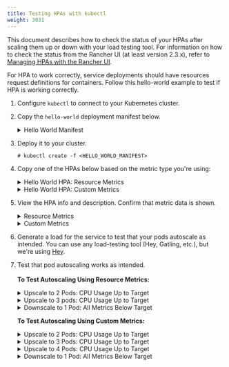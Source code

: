 ```yaml
---
title: Testing HPAs with kubectl
weight: 3031
---
```


This document describes how to check the status of your HPAs after scaling them up or down with your load testing tool. For information on how to check the status from the Rancher UI (at least version 2.3.x), refer to [Managing HPAs with the Rancher UI](./manage-hpas-with-kubectl.md).

For HPA to work correctly, service deployments should have resources request definitions for containers. Follow this hello-world example to test if HPA is working correctly.

1. Configure `kubectl` to connect to your Kubernetes cluster.

1. Copy the `hello-world` deployment manifest below.

   <details id="hello-world">
     <summary>Hello World Manifest</summary>

     ```
     apiVersion: apps/v1beta2
     kind: Deployment
     metadata:
       labels:
         app: hello-world
       name: hello-world
       namespace: default
     spec:
       replicas: 1
       selector:
         matchLabels:
           app: hello-world
       strategy:
         rollingUpdate:
           maxSurge: 1
           maxUnavailable: 0
         type: RollingUpdate
       template:
         metadata:
           labels:
             app: hello-world
         spec:
           containers:
           - image: rancher/hello-world
             imagePullPolicy: Always
             name: hello-world
             resources:
               requests:
                 cpu: 500m
                 memory: 64Mi
             ports:
             - containerPort: 80
               protocol: TCP
           restartPolicy: Always
     ---
     apiVersion: v1
     kind: Service
     metadata:
       name: hello-world
       namespace: default
     spec:
       ports:
       - port: 80
         protocol: TCP
         targetPort: 80
       selector:
         app: hello-world
     ```

   </details>

1. Deploy it to your cluster.

    ```
    # kubectl create -f <HELLO_WORLD_MANIFEST>
    ```

1. Copy one of the HPAs below based on the metric type you're using:

   <details id="service-deployment-resource-metrics">
     <summary>Hello World HPA: Resource Metrics</summary>

      ```
      apiVersion: autoscaling/v2beta1
      kind: HorizontalPodAutoscaler
      metadata:
        name: hello-world
        namespace: default
      spec:
        scaleTargetRef:
          apiVersion: extensions/v1beta1
          kind: Deployment
          name: hello-world
        minReplicas: 1
        maxReplicas: 10
        metrics:
        - type: Resource
          resource:
            name: cpu
            targetAverageUtilization: 50
        - type: Resource
          resource:
            name: memory
            targetAverageValue: 1000Mi
      ```

   </details>
   <details id="service-deployment-custom-metrics">
     <summary>Hello World HPA: Custom Metrics</summary>

     ```
     apiVersion: autoscaling/v2beta1
     kind: HorizontalPodAutoscaler
     metadata:
       name: hello-world
       namespace: default
     spec:
       scaleTargetRef:
         apiVersion: extensions/v1beta1
         kind: Deployment
         name: hello-world
       minReplicas: 1
       maxReplicas: 10
       metrics:
       - type: Resource
         resource:
           name: cpu
           targetAverageUtilization: 50
       - type: Resource
         resource:
           name: memory
           targetAverageValue: 100Mi
       - type: Pods
         pods:
           metricName: cpu_system
           targetAverageValue: 20m
     ```

   </details>

1. View the HPA info and description. Confirm that metric data is shown.

   <details id="hpa-info-resource-metrics">
     <summary>Resource Metrics</summary>

      1. Enter the following commands.
          ```
          # kubectl get hpa
          NAME          REFERENCE                TARGETS                     MINPODS   MAXPODS   REPLICAS   AGE
          hello-world   Deployment/hello-world   1253376 / 100Mi, 0% / 50%   1         10        1          6m
          # kubectl describe hpa
          Name:                                                  hello-world
          Namespace:                                             default
          Labels:                                                <none>
          Annotations:                                           <none>
          CreationTimestamp:                                     Mon, 23 Jul 2018 20:21:16 +0200
          Reference:                                             Deployment/hello-world
          Metrics:                                               ( current / target )
            resource memory on pods:                             1253376 / 100Mi
            resource cpu on pods  (as a percentage of request):  0% (0) / 50%
          Min replicas:                                          1
          Max replicas:                                          10
          Conditions:
            Type            Status  Reason              Message
            ----            ------  ------              -------
            AbleToScale     True    ReadyForNewScale    the last scale time was sufficiently old as to warrant a new scale
            ScalingActive   True    ValidMetricFound    the HPA was able to successfully calculate a replica count from memory resource
            ScalingLimited  False   DesiredWithinRange  the desired count is within the acceptable range
          Events:           <none>
          ```

   </details>
   <details id="hpa-info-custom-metrics">
     <summary>Custom Metrics</summary>

     1. Enter the following command.
         ```
         # kubectl describe hpa
         ```
         You should receive the output that follows.
         ```
         Name:                                                  hello-world
         Namespace:                                             default
         Labels:                                                <none>
         Annotations:                                           <none>
         CreationTimestamp:                                     Tue, 24 Jul 2018 18:36:28 +0200
         Reference:                                             Deployment/hello-world
         Metrics:                                               ( current / target )
           resource memory on pods:                             3514368 / 100Mi
           "cpu_system" on pods:                                0 / 20m
           resource cpu on pods  (as a percentage of request):  0% (0) / 50%
         Min replicas:                                          1
         Max replicas:                                          10
         Conditions:
           Type            Status  Reason              Message
           ----            ------  ------              -------
           AbleToScale     True    ReadyForNewScale    the last scale time was sufficiently old as to warrant a new scale
           ScalingActive   True    ValidMetricFound    the HPA was able to successfully calculate a replica count from memory resource
           ScalingLimited  False   DesiredWithinRange  the desired count is within the acceptable range
         Events:           <none>
         ```

   </details>

1. Generate a load for the service to test that your pods autoscale as intended. You can use any load-testing tool (Hey, Gatling, etc.), but we're using [Hey](https://github.com/rakyll/hey).

1. Test that pod autoscaling works as intended.<br/><br/>
   **To Test Autoscaling Using Resource Metrics:**

   <details id="observe-upscale-2-pods-cpu">
     <summary>Upscale to 2 Pods: CPU Usage Up to Target</summary>

     Use your load testing tool to scale up to two pods based on CPU Usage.

     1. View your HPA.
         ```
         # kubectl describe hpa
         ```
         You should receive output similar to what follows.
         ```
         Name:                                                  hello-world
         Namespace:                                             default
         Labels:                                                <none>
         Annotations:                                           <none>
         CreationTimestamp:                                     Mon, 23 Jul 2018 22:22:04 +0200
         Reference:                                             Deployment/hello-world
         Metrics:                                               ( current / target )
           resource memory on pods:                             10928128 / 100Mi
           resource cpu on pods  (as a percentage of request):  56% (280m) / 50%
         Min replicas:                                          1
         Max replicas:                                          10
         Conditions:
           Type            Status  Reason              Message
           ----            ------  ------              -------
           AbleToScale     True    SucceededRescale    the HPA controller was able to update the target scale to 2
           ScalingActive   True    ValidMetricFound    the HPA was able to successfully calculate a replica count from cpu resource utilization (percentage of request)
           ScalingLimited  False   DesiredWithinRange  the desired count is within the acceptable range
         Events:
           Type    Reason             Age   From                       Message
           ----    ------             ----  ----                       -------
           Normal  SuccessfulRescale  13s   horizontal-pod-autoscaler  New size: 2; reason: cpu resource utilization (percentage of request) above target
           ```
     1. Enter the following command to confirm you've scaled to two pods.
        ```
           # kubectl get pods
        ```
        You should receive output similar to what follows:
        ```
           NAME                                                     READY     STATUS    RESTARTS   AGE
           hello-world-54764dfbf8-k8ph2                             1/1       Running   0          1m
           hello-world-54764dfbf8-q6l4v                             1/1       Running   0          3h
        ```

   </details>
   <details id="observe-upscale-3-pods-cpu-cooldown">
     <summary>Upscale to 3 pods: CPU Usage Up to Target</summary>

     Use your load testing tool to upscale to 3 pods based on CPU usage with `horizontal-pod-autoscaler-upscale-delay` set to 3 minutes.

     1. Enter the following command.
        ```
        # kubectl describe hpa
        ```
        You should receive output similar to what follows
        ```
           Name:                                                  hello-world
           Namespace:                                             default
           Labels:                                                <none>
           Annotations:                                           <none>
           CreationTimestamp:                                     Mon, 23 Jul 2018 22:22:04 +0200
           Reference:                                             Deployment/hello-world
           Metrics:                                               ( current / target )
             resource memory on pods:                             9424896 / 100Mi
             resource cpu on pods  (as a percentage of request):  66% (333m) / 50%
           Min replicas:                                          1
           Max replicas:                                          10
           Conditions:
             Type            Status  Reason              Message
             ----            ------  ------              -------
             AbleToScale     True    SucceededRescale    the HPA controller was able to update the target scale to 3
             ScalingActive   True    ValidMetricFound    the HPA was able to successfully calculate a replica count from cpu resource utilization (percentage of request)
             ScalingLimited  False   DesiredWithinRange  the desired count is within the acceptable range
           Events:
             Type    Reason             Age   From                       Message
             ----    ------             ----  ----                       -------
             Normal  SuccessfulRescale  4m    horizontal-pod-autoscaler  New size: 2; reason: cpu resource utilization (percentage of request) above target
             Normal  SuccessfulRescale  16s   horizontal-pod-autoscaler  New size: 3; reason: cpu resource utilization (percentage of request) above target
         ```
     2. Enter the following command to confirm three pods are running.
        ```
        # kubectl get pods
        ```
         You should receive output similar to what follows.
          ```
           NAME                                                     READY     STATUS    RESTARTS   AGE
           hello-world-54764dfbf8-f46kh                             0/1       Running   0          1m
           hello-world-54764dfbf8-k8ph2                             1/1       Running   0          5m
           hello-world-54764dfbf8-q6l4v                             1/1       Running   0          3h
           ```

   </details>
   <details id="observe-downscale-1-pod">
     <summary>Downscale to 1 Pod: All Metrics Below Target</summary>

    Use your load testing to scale down to 1 pod when all metrics are below target for `horizontal-pod-autoscaler-downscale-delay` (5 minutes by default).

    1. Enter the following command.
      ```
      # kubectl describe hpa
      ```
      You should receive output similar to what follows.
      ```
          Name:                                                  hello-world
          Namespace:                                             default
          Labels:                                                <none>
          Annotations:                                           <none>
          CreationTimestamp:                                     Mon, 23 Jul 2018 22:22:04 +0200
          Reference:                                             Deployment/hello-world
          Metrics:                                               ( current / target )
            resource memory on pods:                             10070016 / 100Mi
            resource cpu on pods  (as a percentage of request):  0% (0) / 50%
          Min replicas:                                          1
          Max replicas:                                          10
          Conditions:
            Type            Status  Reason              Message
            ----            ------  ------              -------
            AbleToScale     True    SucceededRescale    the HPA controller was able to update the target scale to 1
            ScalingActive   True    ValidMetricFound    the HPA was able to successfully calculate a replica count from memory resource
            ScalingLimited  False   DesiredWithinRange  the desired count is within the acceptable range
          Events:
            Type    Reason             Age   From                       Message
            ----    ------             ----  ----                       -------
            Normal  SuccessfulRescale  10m   horizontal-pod-autoscaler  New size: 2; reason: cpu resource utilization (percentage of request) above target
            Normal  SuccessfulRescale  6m    horizontal-pod-autoscaler  New size: 3; reason: cpu resource utilization (percentage of request) above target
            Normal  SuccessfulRescale  1s    horizontal-pod-autoscaler  New size: 1; reason: All metrics below target
      ```

   </details>

   **To Test Autoscaling Using Custom Metrics:**

   <details id="custom-observe-upscale-2-pods-cpu">
     <summary>Upscale to 2 Pods: CPU Usage Up to Target</summary>

     Use your load testing tool to upscale two pods based on CPU usage.

     1. Enter the following command.
       ```
         # kubectl describe hpa
       ```
       You should receive output similar to what follows.
       ```
         Name:                                                  hello-world
         Namespace:                                             default
         Labels:                                                <none>
         Annotations:                                           <none>
         CreationTimestamp:                                     Tue, 24 Jul 2018 18:01:11 +0200
         Reference:                                             Deployment/hello-world
         Metrics:                                               ( current / target )
           resource memory on pods:                             8159232 / 100Mi
           "cpu_system" on pods:                                7m / 20m
           resource cpu on pods  (as a percentage of request):  64% (321m) / 50%
         Min replicas:                                          1
         Max replicas:                                          10
         Conditions:
           Type            Status  Reason              Message
           ----            ------  ------              -------
           AbleToScale     True    SucceededRescale    the HPA controller was able to update the target scale to 2
           ScalingActive   True    ValidMetricFound    the HPA was able to successfully calculate a replica count from cpu resource utilization (percentage of request)
           ScalingLimited  False   DesiredWithinRange  the desired count is within the acceptable range
         Events:
           Type    Reason             Age   From                       Message
           ----    ------             ----  ----                       -------
           Normal  SuccessfulRescale  16s   horizontal-pod-autoscaler  New size: 2; reason: cpu resource utilization (percentage of request) above target
       ```
     1. Enter the following command to confirm two pods are running.
       ```
         # kubectl get pods
       ```
       You should receive output similar to what follows.
       ```
             NAME                           READY     STATUS    RESTARTS   AGE
             hello-world-54764dfbf8-5pfdr   1/1       Running   0          3s
             hello-world-54764dfbf8-q6l82   1/1       Running   0          6h
       ```

   </details>
   <details id="observe-upscale-3-pods-cpu-cooldown-2">
    <summary>Upscale to 3 Pods: CPU Usage Up to Target</summary>

    Use your load testing tool to scale up to three pods when the cpu_system usage limit is up to target.

    1. Enter the following command.
       ```
       # kubectl describe hpa
       ```
       You should receive output similar to what follows:
       ```
          Name:                                                  hello-world
          Namespace:                                             default
          Labels:                                                <none>
          Annotations:                                           <none>
          CreationTimestamp:                                     Tue, 24 Jul 2018 18:01:11 +0200
          Reference:                                             Deployment/hello-world
          Metrics:                                               ( current / target )
            resource memory on pods:                             8374272 / 100Mi
            "cpu_system" on pods:                                27m / 20m
            resource cpu on pods  (as a percentage of request):  71% (357m) / 50%
          Min replicas:                                          1
          Max replicas:                                          10
          Conditions:
            Type            Status  Reason              Message
            ----            ------  ------              -------
            AbleToScale     True    SucceededRescale    the HPA controller was able to update the target scale to 3
            ScalingActive   True    ValidMetricFound    the HPA was able to successfully calculate a replica count from cpu resource utilization (percentage of request)
            ScalingLimited  False   DesiredWithinRange  the desired count is within the acceptable range
          Events:
            Type    Reason             Age   From                       Message
            ----    ------             ----  ----                       -------
            Normal  SuccessfulRescale  3m    horizontal-pod-autoscaler  New size: 2; reason: cpu resource utilization (percentage of request) above target
            Normal  SuccessfulRescale  3s    horizontal-pod-autoscaler  New size: 3; reason: pods metric cpu_system above target
        ```
    1. Enter the following command to confirm three pods are running.
       ```
       # kubectl get pods
       ```
       You should receive output similar to what follows:
       ```
          # kubectl get pods
          NAME                           READY     STATUS    RESTARTS   AGE
          hello-world-54764dfbf8-5pfdr   1/1       Running   0          3m
          hello-world-54764dfbf8-m2hrl   1/1       Running   0          1s
          hello-world-54764dfbf8-q6l82   1/1       Running   0          6h
       ```

   </details>
   <details id="observe-upscale-4-pods">
     <summary>Upscale to 4 Pods: CPU Usage Up to Target</summary>

      Use your load testing tool to upscale to four pods based on CPU usage. `horizontal-pod-autoscaler-upscale-delay` is set to three minutes by default.

      1. Enter the following command.
        ```
        # kubectl describe hpa
        ```
        You should receive output similar to what follows.
        ```
            Name:                                                  hello-world
            Namespace:                                             default
            Labels:                                                <none>
            Annotations:                                           <none>
            CreationTimestamp:                                     Tue, 24 Jul 2018 18:01:11 +0200
            Reference:                                             Deployment/hello-world
            Metrics:                                               ( current / target )
              resource memory on pods:                             8374272 / 100Mi
              "cpu_system" on pods:                                27m / 20m
              resource cpu on pods  (as a percentage of request):  71% (357m) / 50%
            Min replicas:                                          1
            Max replicas:                                          10
            Conditions:
              Type            Status  Reason              Message
              ----            ------  ------              -------
              AbleToScale     True    SucceededRescale    the HPA controller was able to update the target scale to 3
              ScalingActive   True    ValidMetricFound    the HPA was able to successfully calculate a replica count from cpu resource utilization (percentage of request)
              ScalingLimited  False   DesiredWithinRange  the desired count is within the acceptable range
            Events:
              Type    Reason             Age   From                       Message
              ----    ------             ----  ----                       -------
              Normal  SuccessfulRescale  5m    horizontal-pod-autoscaler  New size: 2; reason: cpu resource utilization (percentage of request) above target
              Normal  SuccessfulRescale  3m    horizontal-pod-autoscaler  New size: 3; reason: pods metric cpu_system above target
              Normal  SuccessfulRescale  4s    horizontal-pod-autoscaler  New size: 4; reason: cpu resource utilization (percentage of request) above target
          ```
      1.  Enter the following command to confirm four pods are running.
          ```
          # kubectl get pods
          ```
          You should receive output similar to what follows.
          ```
            NAME                           READY     STATUS    RESTARTS   AGE
            hello-world-54764dfbf8-2p9xb   1/1       Running   0          5m
            hello-world-54764dfbf8-5pfdr   1/1       Running   0          2m
            hello-world-54764dfbf8-m2hrl   1/1       Running   0          1s
            hello-world-54764dfbf8-q6l82   1/1       Running   0          6h
          ```

   </details>
   <details id="custom-metrics-observe-downscale-1-pod">
     <summary>Downscale to 1 Pod: All Metrics Below Target</summary>

     Use your load testing tool to scale down to one pod when all metrics below target for `horizontal-pod-autoscaler-downscale-delay`.

     1. Enter the following command.
         ```
         # kubectl describe hpa
         ```
         You should receive similar output to what follows.
         ```
             Name:                                                  hello-world
             Namespace:                                             default
             Labels:                                                <none>
             Annotations:                                           <none>
             CreationTimestamp:                                     Tue, 24 Jul 2018 18:01:11 +0200
             Reference:                                             Deployment/hello-world
             Metrics:                                               ( current / target )
               resource memory on pods:                             8101888 / 100Mi
               "cpu_system" on pods:                                8m / 20m
               resource cpu on pods  (as a percentage of request):  0% (0) / 50%
             Min replicas:                                          1
             Max replicas:                                          10
             Conditions:
               Type            Status  Reason              Message
               ----            ------  ------              -------
               AbleToScale     True    SucceededRescale    the HPA controller was able to update the target scale to 1
               ScalingActive   True    ValidMetricFound    the HPA was able to successfully calculate a replica count from memory resource
               ScalingLimited  False   DesiredWithinRange  the desired count is within the acceptable range
             Events:
               Type    Reason             Age   From                       Message
               ----    ------             ----  ----                       -------
               Normal  SuccessfulRescale  10m    horizontal-pod-autoscaler  New size: 2; reason: cpu resource utilization (percentage of request) above target
               Normal  SuccessfulRescale  8m    horizontal-pod-autoscaler  New size: 3; reason: pods metric cpu_system above target
               Normal  SuccessfulRescale  5m    horizontal-pod-autoscaler  New size: 4; reason: cpu resource utilization (percentage of request) above target
               Normal   SuccessfulRescale             13s               horizontal-pod-autoscaler  New size: 1; reason: All metrics below target
         ```
     1. Enter the following command to confirm a single pods is running.
         ```
             # kubectl get pods
         ```
         You should receive output similar to what follows.
         ```
             NAME                           READY     STATUS    RESTARTS   AGE
             hello-world-54764dfbf8-q6l82   1/1       Running   0          6h
         ```

   </details>
